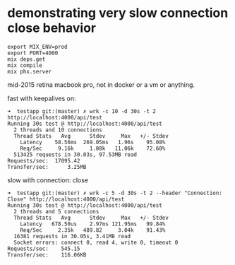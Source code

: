# demonstrating very slow connection close behavior

```
export MIX_ENV=prod
export PORT=4000
mix deps.get
mix compile
mix phx.server
```

mid-2015 retina macbook pro, not in docker or a vm or anything.

fast with keepalives on:
```
➜  testapp git:(master) ✗ wrk -c 10 -d 30s -t 2 http://localhost:4000/api/test
Running 30s test @ http://localhost:4000/api/test
  2 threads and 10 connections
  Thread Stats   Avg      Stdev     Max   +/- Stdev
    Latency    58.56ms  269.05ms   1.96s    95.08%
    Req/Sec     9.16k     1.08k   11.06k    72.60%
  513425 requests in 30.03s, 97.53MB read
Requests/sec:  17095.42
Transfer/sec:      3.25MB
```

slow with connection: close
```
➜  testapp git:(master) ✗ wrk -c 5 -d 30s -t 2 --header "Connection: Close" http://localhost:4000/api/test
Running 30s test @ http://localhost:4000/api/test
  2 threads and 5 connections
  Thread Stats   Avg      Stdev     Max   +/- Stdev
    Latency   678.50us    2.97ms 121.95ms   99.84%
    Req/Sec     2.35k   489.82     3.04k    91.43%
  16381 requests in 30.05s, 3.41MB read
  Socket errors: connect 0, read 4, write 0, timeout 0
Requests/sec:    545.15
Transfer/sec:    116.06KB
```
